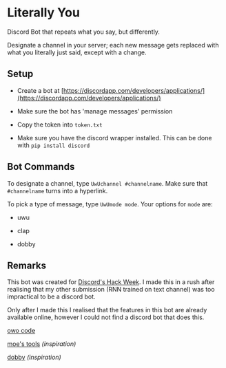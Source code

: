 # Literally You

Discord Bot that repeats what you say, but differently.

Designate a channel in your server; each new message gets replaced with what you literally just said, except with a change.

## Setup

* Create a bot at [https://discordapp.com/developers/applications/](https://discordapp.com/developers/applications/)

* Make sure the bot has 'manage messages' permission

* Copy the token into `token.txt`

* Make sure you have the discord wrapper installed. This can be done with `pip install discord`

## Bot Commands

To designate a channel, type `UwUchannel #channelname`. Make sure that `#channelname` turns into a hyperlink.

To pick a type of message, type `UwUmode mode`. Your options for `mode` are:

* uwu

* clap

* dobby

## Remarks

This bot was created for [Discord's Hack Week](https://blog.discordapp.com/discord-community-hack-week-build-and-create-alongside-us-6b2a7b7bba33). 
I made this in a rush after realising that my other submission (RNN trained on text channel) was too impractical to be a discord bot.

Only after I made this I realised that the features in this bot are already available online, however I could not find a discord bot that does this.

[owo code](https://gist.github.com/jtvjan/1308479db62d6132d80b0180bcbff08f)

[moe's tools](https://honk.moe/tools.html) *(inspiration)*

[dobby](https://www.youtube.com/watch?v=xCqfwXeq6_8) *(inspiration)*
